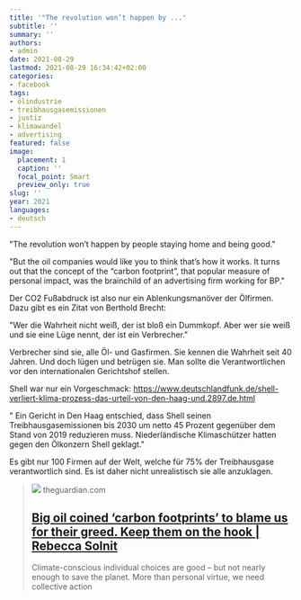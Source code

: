 ```yaml
---
title: '"The revolution won’t happen by ...'
subtitle: ''
summary: ''
authors:
- admin
date: 2021-08-29
lastmod: 2021-08-29 16:34:42+02:00
categories:
- facebook
tags:
- ölindustrie
- treibhausgasemissionen
- justiz
- klimawandel
- advertising
featured: false
image:
  placement: 1
  caption: ''
  focal_point: Smart
  preview_only: true
slug: ''
year: 2021
languages:
- deutsch
---
```


"The revolution won’t happen by people staying home and being good."

"But the oil companies would like you to think that’s how it works. It turns out that the concept of the “carbon footprint”, that popular measure of personal impact, was the brainchild of an advertising firm working for BP."

Der CO2 Fußabdruck ist also nur ein Ablenkungsmanöver der Ölfirmen. Dazu gibt es ein Zitat von Berthold Brecht: 

"Wer die Wahrheit nicht weiß, der ist bloß ein Dummkopf. Aber wer sie weiß und sie eine Lüge nennt, der ist ein Verbrecher."

Verbrecher sind sie, alle Öl- und Gasfirmen. Sie kennen die Wahrheit seit 40 Jahren. Und doch lügen und betrügen sie. Man sollte die Verantwortlichen vor den internationalen Gerichtshof stellen. 

Shell war nur ein Vorgeschmack: https://www.deutschlandfunk.de/shell-verliert-klima-prozess-das-urteil-von-den-haag-und.2897.de.html

" Ein Gericht in Den Haag entschied, dass Shell seinen Treibhausgasemissionen bis 2030 um netto 45 Prozent gegenüber dem Stand von 2019 reduzieren muss. Niederländische Klimaschützer hatten gegen den Ölkonzern Shell geklagt."

Es gibt nur 100 Firmen auf der Welt, welche für 75% der Treibhausgase verantwortlich sind. Es ist daher nicht unrealistisch sie alle anzuklagen.
> [![](https://i.guim.co.uk/img/media/83dd4faa58761786a40f8affebe0aabddbfabe03/0_371_5568_3341/master/5568.jpg?width=1200&height=630&quality=85&auto=format&fit=crop&overlay-align=bottom%2Cleft&overlay-width=100p&overlay-base64=L2ltZy9zdGF0aWMvb3ZlcmxheXMvdGctb3BpbmlvbnMtYWdlLTIwMjEucG5n&enable=upscale&s=ded35f045d80289776360f7d7702cccb)](https://www.theguardian.com/commentisfree/2021/aug/23/big-oil-coined-carbon-footprints-to-blame-us-for-their-greed-keep-them-on-the-hook)
> theguardian.com
> ## [Big oil coined ‘carbon footprints’ to blame us for their greed. Keep them on the hook | Rebecca Solnit](https://www.theguardian.com/commentisfree/2021/aug/23/big-oil-coined-carbon-footprints-to-blame-us-for-their-greed-keep-them-on-the-hook)
>
>Climate-conscious individual choices are good – but not nearly enough to save the planet. More than personal virtue, we need collective action